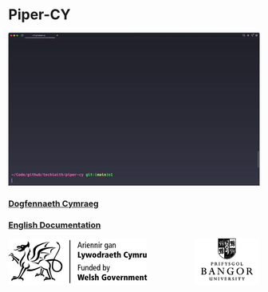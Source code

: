# Piper-CY

![Alt Text](docs/images/demo.gif)

### [Dogfennaeth Cymraeg](docs/CY.md)

### [English Documentation](docs/EN.md)

<img src="docs/images/llyw_logo.png" alt="Logo" align="left">
<img src="docs/images/BU_logo.png" alt="Logo" align="right">
<br><br><br><br><br><br><br><br><br>
